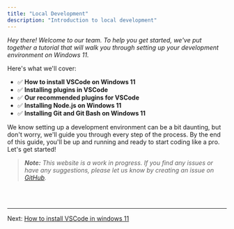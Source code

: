 ```yaml
---
title: "Local Development"
description: "Introduction to local development"
---
```


*Hey there! Welcome to our team. To help you get started, we've put together a tutorial that will walk you through setting up your development environment on Windows 11.*

Here's what we'll cover:

- ✅ **How to install VSCode on Windows 11**
- ✅ **Installing plugins in VSCode**
- ✅ **Our recommended plugins for VSCode**
- ✅ **Installing Node.js on Windows 11**
- ✅ **Installing Git and Git Bash on Windows 11**

We know setting up a development environment can be a bit daunting, but don't worry, we'll guide you through every step of the process. By the end of this guide, you'll be up and running and ready to start coding like a pro. Let's get started!

>***Note:*** _This website is a work in progress. If you find any issues or have any suggestions, please let us know by creating an issue on <a href="https://github.com/HackMort/jdk-workflow/issues" target="_blank">GitHub</a>._

<br /><br />
***
Next: [How to install VSCode in windows 11](/en/install-vscode-windows-11)